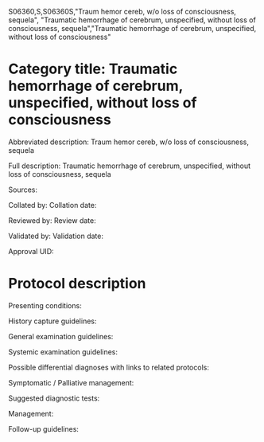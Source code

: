 S06360,S,S06360S,"Traum hemor cereb, w/o loss of consciousness, sequela", "Traumatic hemorrhage of cerebrum, unspecified, without loss of consciousness, sequela","Traumatic hemorrhage of cerebrum, unspecified, without loss of consciousness"
# Category title: Traumatic hemorrhage of cerebrum, unspecified, without loss of consciousness

Abbreviated description: Traum hemor cereb, w/o loss of consciousness, sequela

Full description: Traumatic hemorrhage of cerebrum, unspecified, without loss of consciousness, sequela

Sources:

Collated by:
Collation date:

Reviewed by:
Review date:

Validated by:
Validation date:

Approval UID:

# Protocol description

Presenting conditions:

History capture guidelines:

General examination guidelines:

Systemic examination guidelines:

Possible differential diagnoses with links to related protocols:

Symptomatic / Palliative management:

Suggested diagnostic tests:

Management:

Follow-up guidelines:

